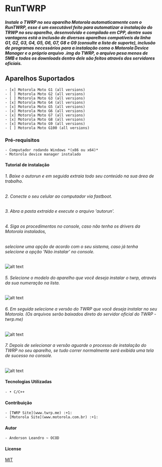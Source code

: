 
# RunTWRP
##### *Instale o TWRP no seu aparelho Motorola automaticamente com o RunTWRP, esse é um executável feito para automatizar a instalação do TRWP no seu aparelho, desenvolvido e compilado em CPP, dentre suas vantagens está a inclusão de diversos aparelhos compatíveis da linha G1, G2, G3, G4, G5, G6, G7, G8 e G9 (consulte a lista de suporte), inclusão de programas necessários para a instalação como o Motorola Device Manager e o próprio arquivo .img do TWRP, o arquivo pesa menos de 5MB e todos os downloads dentro dele são feitos através dos servidores oficiais.*


## Aparelhos Suportados
```
- [x] Motorola Moto G1 (all versions)
- [ ] Motorola Moto G2 (all versions)
- [ ] Motorola Moto G3 (all versions)
- [x] Motorola Moto G4 (all versions)
- [x] Motorola Moto G5 (all versions)
- [x] Motorola Moto G6 (all versions)
- [x] Motorola Moto G7 (all versions)
- [x] Motorola Moto G8 (all versions)
- [x] Motorola Moto G9 (all versions)
- [ ] Motorola Moto G100 (all versions)

```


### Pré-requisitos
```
- Computador rodando Windows *(x86 ou x64)*
- Motorola device manager instalado
```


#### Tutorial de instalação

###### *1. Baixe o autorun e em seguida extraia todo seu conteúdo na sua área de trabalho.*
###### *2. Conecte o seu celular ao computador via fastboot.*
###### *3. Abra a pasta extraida e execute o arquivo 'autorun'.*
###### *4. Siga os procedimentos no console, caso não tenha os drivers da Motorola instalados,*
###### *selecione uma opção de acordo com o seu sistema, caso já tenha selecione a opção 'Não instalar' no console.*

![alt text](https://uploaddeimagens.com.br/images/003/308/464/original/pic1.png?1624814081)

###### *5. Selecione o modelo do aparelho que você deseja instalar o twrp, através da sua numeração na lista.*

![alt text](https://uploaddeimagens.com.br/images/003/308/465/original/pic2.png?1624814176)

###### *6. Em seguida selecione a versão do TWRP que você deseja instalar no seu Motorola. (Os arquivos serão baixados direto do servidor oficial do TWRP - twrp.me)*

![alt text](https://uploaddeimagens.com.br/images/003/308/466/original/pic3.png?1624814248)

###### *7. Depois de selecionar a versão aguarde o processo de instalação do TWRP no seu aparelho, se tudo correr normalmente será exibida uma tela de sucesso no console.*

![alt text](https://uploaddeimagens.com.br/images/003/308/468/original/pic4.png?1624814446)


#### Tecnologias Utilizadas
```
- • C/C++
```


#### Contribuição
```
- [TWRP Site](www.twrp.me) :+1:
- [Motorola Site](www.motorola.com.br) :+1:
```


#### Autor
```
- Anderson Leandro ~ OCOD 
```




#### License
[MIT](https://choosealicense.com/licenses/mit/)

